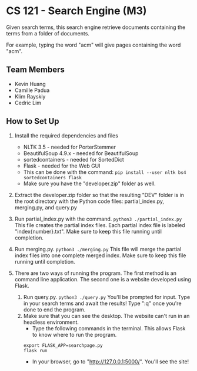 # CS 121 - Search Engine (M3)
Given search terms, this search engine retrieve documents containing the terms from a folder of documents.

For example, typing the word "acm" will give pages containing the word "acm".

## Team Members
  - Kevin Huang
  - Camille Padua
  - Klim Rayskiy
  - Cedric Lim

## How to Set Up
1. Install the required dependencies and files
    - NLTK 3.5 - needed for PorterStemmer
    - BeautifulSoup 4.9.x - needed for BeautifulSoup
    - sortedcontainers - needed for SortedDict
    - Flask - needed for the Web GUI
    - This can be done with the command: ```pip install --user nltk bs4 sortedcontainers flask```
    - Make sure you have the "developer.zip" folder as well.

2. Extract the developer.zip folder so that the resulting "DEV" folder
is in the root directory with the Python code files: 
partial\_index.py, merging.py, and query.py 

3. Run partial\_index.py with the command. ```python3 ./partial_index.py```
This file creates the partial index files. Each partial index file is 
labeled "index\{number\}.txt". Make sure to keep this file running until completion.

4. Run merging.py. ```python3 ./merging.py``` 
This file will merge the partial index files into one complete 
merged index. Make sure to keep this file running until completion.

5. There are two ways of running the program. The first method is 
an command line application. The second one is a website developed using Flask.
   1. Run query.py. ```python3 ./query.py``` You'll be prompted for input. Type in your search terms
and await the results! Type ":q" once you're done to end the program.
   2. Make sure that you can see the desktop. The website can't run in an headless environment.
      - Type the following commands in the terminal. This allows Flask to know where to run the program.
      ```
      export FLASK_APP=searchpage.py
      flask run
      ```
      - In your browser, go to "http://127.0.0.1:5000/". You'll see the site!

